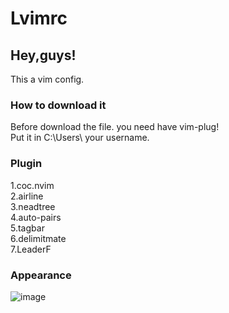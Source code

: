 # Lvimrc
##      Hey,guys!
This a vim config.
### How to download it 
Before download the file.
you need have vim-plug!\
Put it in C:\Users\ your username.
### Plugin
1.coc.nvim\
2.airline\
3.neadtree\
4.auto-pairs\
5.tagbar\
6.delimitmate\
7.LeaderF
### Appearance
![image](https://github.com/dongbeimc/Lvimrc/assets/135514920/36f38bb7-38be-49c4-b80c-6e2fc3516b98)

